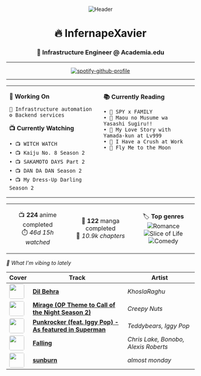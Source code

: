 <div align="center">

![Header](https://user-images.githubusercontent.com/74038190/212284100-561aa473-3905-4a80-b561-0d28506553ee.gif)

# 🔥 InfernapeXavier

### 🔧 Infrastructure Engineer @ Academia.edu

---

[![spotify-github-profile](https://spotify-github-profile.kittinanx.com/api/view?uid=infernapexavier&cover_image=true&theme=novatorem&show_offline=true&background_color=121212&interchange=false&bar_color=53b14f&bar_color_cover=true)](https://spotify-github-profile.kittinanx.com/api/view?uid=infernapexavier&redirect=true)

---

</div>

<div align="center">

<table>
<tr>
<td width="50%" valign="top">

**🎯 Working On**
```
🔧 Infrastructure automation
⚙️ Backend services
```

**📺 Currently Watching**
```
• 📺 WITCH WATCH
• 📺 Kaiju No. 8 Season 2
• 📺 SAKAMOTO DAYS Part 2
• 📺 DAN DA DAN Season 2
• 📺 My Dress-Up Darling Season 2
```

</td>
<td width="50%" valign="top">

**📚 Currently Reading**
```
• 📖 SPY x FAMILY
• 📖 Maou no Musume wa Yasashi Sugiru!!
• 📖 My Love Story with Yamada-kun at Lv999
• 📖 I Have a Crush at Work
• 📖 Fly Me to the Moon
```

</td>
</tr>
</table>

</div>

<div align="center">

<table>
<tr>
<td align="center" width="33%">

📺 **224** anime completed  
⏱️ *46d 15h watched*

</td>
<td align="center" width="33%">

📖 **122** manga completed  
📄 *10.9k chapters*

</td>
<td align="center" width="33%">

🏷️ **Top genres**  
![Romance](https://img.shields.io/badge/Romance-purple?style=flat-square) ![Slice of Life](https://img.shields.io/badge/Slice%20of%20Life-purple?style=flat-square) ![Comedy](https://img.shields.io/badge/Comedy-purple?style=flat-square) 

</td>
</tr>
</table>

</div>

*🎵 What I'm vibing to lately*

| Cover | Track | Artist |
|-------|-------|--------|
<img src="https://i.scdn.co/image/ab67616d0000b273e7d1d9a89fbd0ed82571c26b" width="40" height="40" style="border-radius: 4px;"> | **[Dil Behra](https://open.spotify.com/track/6CNvkLUbOVTTwvtyAEPtmR)** | *KhoslaRaghu*
<img src="https://i.scdn.co/image/ab67616d0000b27365be90eeef17d56739f00906" width="40" height="40" style="border-radius: 4px;"> | **[Mirage (OP Theme to Call of the Night Season 2)](https://open.spotify.com/track/3GVNp2UgIp2TN3ra67cxdg)** | *Creepy Nuts*
<img src="https://i.scdn.co/image/ab67616d0000b273f678cc7a20b3da4d95f99f06" width="40" height="40" style="border-radius: 4px;"> | **[Punkrocker (feat. Iggy Pop) - As featured in Superman](https://open.spotify.com/track/7yHRmaBkHKXKJmS1xMzicZ)** | *Teddybears, Iggy Pop*
<img src="https://i.scdn.co/image/ab67616d0000b273eef1231340b1f14dde4816f0" width="40" height="40" style="border-radius: 4px;"> | **[Falling](https://open.spotify.com/track/5LRyR8eIg7fSlH3GsdFqEi)** | *Chris Lake, Bonobo, Alexis Roberts*
<img src="https://i.scdn.co/image/ab67616d0000b273aa21e4d3d70419011eac3ccc" width="40" height="40" style="border-radius: 4px;"> | **[sunburn](https://open.spotify.com/track/5Q9hC6Z25FeRL9xjJIrIwQ)** | *almost monday*